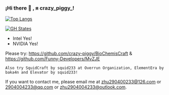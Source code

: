 ### ¡Hi there 👋 , я crazy_piggy_!

[![Top Langs](https://github-readme-stats.vercel.app/api/top-langs/?username=crazy-piggy&layout=compact&locale=cn&theme=vue)](https://github.com/anuraghazra/github-readme-stats)

[![GH States](https://github-readme-stats.vercel.app/api?username=crazy-piggy&locale=cn&show_icons=true)](https://github.com/anuraghazra/github-readme-stats)

- Intel Yes!
- NVIDIA Yes!

Please try: https://github.com/crazy-piggy/BioChemisCraft & https://github.com/Funny-Developers/MvZJE

`Also try SquidCraft by squid233 at Overrun Organization, ElementEra by baka4n and Elevator by squid233!`

If you want to contact me, please email me at zhu290400233@126.com or 2904004233@qq.com or zhu2904004233@outlook.com.
